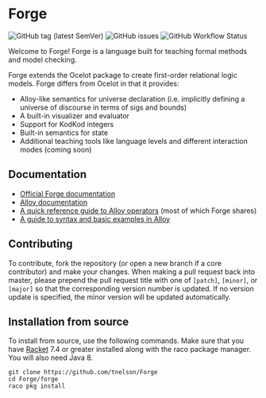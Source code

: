 # Forge
![GitHub tag (latest SemVer)](https://img.shields.io/github/v/tag/tnelson/Forge?label=version)
![GitHub issues](https://img.shields.io/github/issues/tnelson/Forge)
![GitHub Workflow Status](https://img.shields.io/github/workflow/status/tnelson/Forge/Continuous%20Integration?label=tests)

Welcome to Forge! Forge is a language built for teaching formal methods and model checking.

Forge extends the Ocelot package to create first-order relational logic models. Forge differs from Ocelot in that it provides:
- Alloy-like semantics for universe declaration (i.e. implicitly defining a universe of discourse in terms of sigs and bounds)
- A built-in visualizer and evaluator
- Support for KodKod integers
- Built-in semantics for state
- Additional teaching tools like language levels and different interaction modes (coming soon)

## Documentation

- [Official Forge documentation](https://github.com/tnelson/Forge/wiki)
- [Alloy documentation
](http://alloytools.org/documentation.html)
- [A quick reference guide to Alloy operators](http://www.ics.uci.edu/~alspaugh/cls/shr/alloy.html) (most of which Forge shares)
- [A guide to syntax and basic examples in Alloy](http://alloytools.org/tutorials/day-course/)

## Contributing
To contribute, fork the repository (or open a new branch if a core contributor) and make your changes. When making a pull request back into master, please prepend the pull request title with one of `[patch]`, `[minor]`, or `[major]` so that the corresponding version number is updated. If no version update is specified, the minor version will be updated automatically.


## Installation from source
To install from source, use the following commands. Make sure that you have [Racket](https://racket-lang.org/) 7.4 or greater installed along with the raco package manager. You will also need Java 8.
```
git clone https://github.com/tnelson/Forge
cd Forge/forge
raco pkg install
```

<!--
## Backwards Compatibility

- You can wrap the entirety of a forge file with the old syntax in `/*$ ...decls... */` to get the exact same behavior. I call this escaping to s-expressions.
- This can be used to wrap:
    - A sequence of Decls like `/*$ (declare-sig ...) (run ...) */`
    - A single expr like `pred blah { /*$(some foo)*/ }`
- Can also use `//$ ...` or `--$ ...` to escape a single line.

## Language Goals (PLEASE EDIT+REORDER)

Forge aims to make formal methods more teachable by meeting the following design goals:
- From discussions w/ Tim
  - Built-in state/transition syntax+semantics
  - Help avoid the unbounded universal quantifier problem
  - Maintain compositionality
  - Allow for separation of concerns between objects (ex: States) and the relations/structure between then (ex: Transitions)
  - Avoidance of "global" values like facts
- From "The Human in Formal Methods"
  - Encourage exploration
  - Provide reasonable error/type/lint messages
  - Familiar syntax/semantics
  - Enable testing specifications by running them against first-class models (which may be hidden from the student)
  - Enable controlled exposure to concepts via language levels
- Other ideas
  - Hide underlying concepts like relational representation from the user?
  - In general, separate semantic/ontological concerns from bound-related concerns -->
